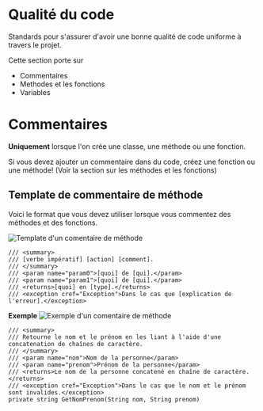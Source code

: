 
Qualité du code
===============

Standards pour s'assurer d'avoir une bonne qualité de code uniforme à travers le projet.

Cette section porte sur
- Commentaires
- Methodes et les fonctions
- Variables

# Commentaires
**Uniquement** lorsque l'on crée une classe, une méthode ou une fonction.

Si vous devez ajouter un commentaire dans du code, créez une fonction ou une méthode! (Voir la section sur les méthodes et les fonctions)

## Template de commentaire de méthode

Voici le format que vous devez utiliser lorsque vous commentez des méthodes et des fonctions.

![Template d'un comentaire de méthode]("media/commentaires/template.png")

```
/// <summary>
/// [verbe impératif] [action] [comment].
/// </summary>
/// <param name="param0">[quoi] de [qui].</param>
/// <param name="param1">[quoi] de [qui].</param>
/// <returns>[quoi] en [type].</returns>
/// <exception cref="Exception">Dans le cas que [explication de l'erreur].</exception>
```

**Exemple**
![Exemple d'un comentaire de méthode]("media/commentaires/exemple.png")

```
/// <summary>
/// Retourne le nom et le prénom en les liant à l'aide d'une concatenation de chaînes de caractère.
/// </summary>
/// <param name="nom">Nom de la personne</param>
/// <param name="prenom">Prénom de la personne</param>
/// <returns>Le nom de la personne concatené en chaîne de caractère.</returns>
/// <exception cref="Exception">Dans le cas que le nom et le prénom sont invalides.</exception>
private string GetNomPrenom(String nom, String prenom)
```

